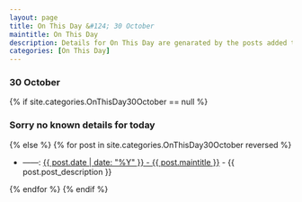 ```yaml
---
layout: page
title: On This Day &#124; 30 October
maintitle: On This Day
description: Details for On This Day are genarated by the posts added to the website so the content is subject to changes/updates over time.
categories: [On This Day]
---
```


<h3>30 October</h3>

{% if site.categories.OnThisDay30October == null %}
  <h3>Sorry no known details for today</h3>
{% else %}
{% for post in site.categories.OnThisDay30October reversed %}
<ul>
<li> ——: <a href="{{ post.url }}">{{ post.date | date: "%Y" }} - {{ post.maintitle }}</a> - {{ post.post_description }}</li>
</ul>

{% endfor %}
{% endif %}
